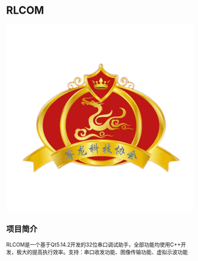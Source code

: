 # RLCOM

![image](01.RLCOM/ICON/logo.png)
## 项目简介
RLCOM是一个基于Qt5.14.2开发的32位串口调试助手，全部功能均使用C++开发，极大的提高执行效率。支持：串口收发功能、图像传输功能、虚拟示波功能
